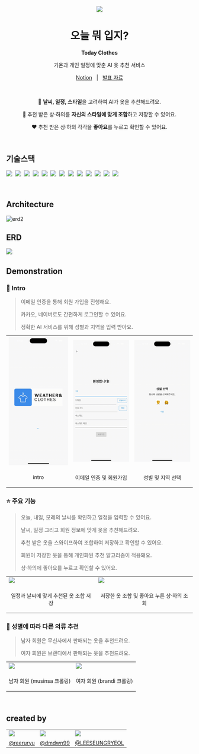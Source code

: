 <div align="center">

<img src="https://github.com/todayclothes/backend/assets/87798704/363e8346-3fac-47a7-abbb-16620e2eabd1" width=200 />


# 오늘 뭐 입지?

**Today Clothes**

기온과 개인 일정에 맞춘 AI 옷 추천 서비스

<p align=center>
  <a href="https://www.notion.so/2dd6635ff74f4075a65d29626f98b84a?pvs=4">Notion</a>
  &nbsp; | &nbsp; 
  <a href="https://drive.google.com/file/d/17s_BNsqvs_Oc18t9mrA4Z1vg6UThx9Ol/view?usp=sharing/">발표 자료</a>
</p>

<br/>

🤖 **날씨, 일정, 스타일**을 고려하여 AI가 옷을 추천해드려요.

👕 추천 받은 상·하의를 **자신의 스타일에 맞게 조합**하고 저장할 수 있어요.

❤ 추천 받은 상·하의 각각을 **좋아요**를 누르고 확인할 수 있어요.

</div>

<br/>

## 기술스택

<img src="https://img.shields.io/badge/Java11-007396?style=for-the-badge&logo=Java&logoColor=white">&nbsp;
<img src="https://img.shields.io/badge/Gradle-02303A?style=for-the-badge&logo=gradle&logoColor=white">&nbsp;
<img src="https://img.shields.io/badge/SpringBoot-6DB33F?style=for-the-badge&logo=SpringBoot&logoColor=white">&nbsp;
<img src="https://img.shields.io/badge/Spring Security-6DB33F?style=for-the-badge&logo=Springsecurity&logoColor=white">&nbsp;
<img src="https://img.shields.io/badge/Spring Data JPA-6DB33F?style=for-the-badge&logo=QueryDSL&logoColor=white">&nbsp;
<img src="https://img.shields.io/badge/QueryDSL-0094F5?style=for-the-badge&logo=QueryDSL&logoColor=white">&nbsp;
<img src="https://img.shields.io/badge/JWT-000000?style=for-the-badge&logo=jsonwebtokens&logoColor=white">&nbsp;
<img src="https://img.shields.io/badge/selenium-43B02A?style=for-the-badge&logo=selenium&logoColor=white">&nbsp;
<img src="https://img.shields.io/badge/MySQL-4479A1?style=for-the-badge&logo=MySQL&logoColor=white">&nbsp;
<img src="https://img.shields.io/badge/Redis-DC382D?style=for-the-badge&logo=Redis&logoColor=white">&nbsp;
<img src="https://img.shields.io/badge/AWS-232F3E?style=for-the-badge&logo=amazonaws&logoColor=white">&nbsp;
<img src="https://img.shields.io/badge/Docker-2496ED?style=for-the-badge&logo=docker&logoColor=white">&nbsp;
<img src="https://img.shields.io/badge/GitHub Actions-2088FF?style=for-the-badge&logo=githubactions&logoColor=white"><br>

<br/>

## Architecture
![erd2](https://github.com/todayclothes/backend/assets/87798704/384e6fd6-acf8-4871-9809-fd3c7e5daf37)

## ERD
<img src="https://github.com/todayclothes/backend/assets/87798704/455628e0-88f7-4819-bdd6-02ae7b81f03b" width=80%>

## Demonstration

### 🙌 Intro
> 이메일 인증을 통해 회원 가입을 진행해요.
> 
> 카카오, 네이버로도 간편하게 로그인할 수 있어요.
> 
> 정확한 AI 서비스를 위해 성별과 지역을 입력 받아요.

<table align=center>
  <tr>
    <td>
      <img src="./docs/assets/intro.gif" width="300"/>
    </td>
    <td>
      <img src="./docs/assets/sign-up.gif" width="300"/>
    </td>
    <td>
      <img src="./docs/assets/active.gif" width="300"/>
    </td>
  </tr>
  <tr>
    <td>
      <p align=center>intro</p>
    </td>
    <td>
      <p align=center>이메일 인증 및 회원가입</p>
    </td>
    <td>
      <p align=center>성별 및 지역 선택</p>
    </td>
  </tr>
</table>

### ⭐ 주요 기능
> 오늘, 내일, 모레의 날씨를 확인하고 일정을 입력할 수 있어요.
>
> 날씨, 일정 그리고 회원 정보에 맞게 옷을 추천해드려요.
> 
> 추천 받은 옷을 스와이프하여 조합하여 저장하고 확인할 수 있어요.
>
> 회원이 저장한 옷을 통해 개인화된 추천 알고리즘이 적용돼요.
>
> 상·하의에 좋아요를 누르고 확인할 수 있어요.

<table align=center>
  <tr>
    <td>
      <img src="./docs/assets/schedule.gif" width="300"/>
    </td>
    <td>
      <img src="./docs/assets/like.gif" width="300"/>
    </td>
  </tr>
  <tr>
    <td>
      <p align=center>일정과 날씨에 맞게 추천된 옷 조합 저장</p>
    </td>
    <td>
      <p align=center>저장한 옷 조합 및 좋아요 누른 상·하의 조회</p>
    </td>
  </tr>
</table>

### 👫 성별에 따라 다른 의류 추천
> 남자 회원은 무신사에서 판매되는 옷을 추천드려요.
>
> 여자 회원은 브랜디에서 판매되는 옷을 추천드려요.

<table align=center>
  <tr>
    <td>
      <img src="./docs/assets/male.gif" width="300"/>
    </td>
    <td>
      <img src="./docs/assets/female.gif" width="300"/>
    </td>
  </tr>
  <tr>
    <td>
      <p align=center>남자 회원 (musinsa 크롤링)</p>
    </td>
    <td>
      <p align=center>여자 회원 (brandi 크롤링)</p>
    </td>
  </tr>
</table>

<br/>

## created by

<table>
  <tr>
    <td>
      <img src="https://avatars.githubusercontent.com/reeruryu" width="150" />
    </td>
    <td>
      <img src="https://avatars.githubusercontent.com/dmdwn99" width="150" />
    </td>
    <td>
      <img src="https://avatars.githubusercontent.com/LEESEUNGRYEOL" width="150" />
    </td>
  </tr>
  <tr>
    <td align=center>
      <a href="https://github.com/reeruryu">@reeruryu</a>
    </td>
    <td align=center>
      <a href="https://github.com/dmdwn99">@dmdwn99</a>
    </td>
    <td align=center>
      <a href="https://github.com/LEESEUNGRYEOL">@LEESEUNGRYEOL</a>
    </td>
  </tr>
</table>


